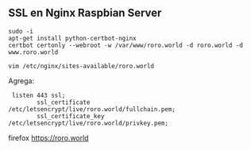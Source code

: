 ## SSL en Nginx Raspbian Server

```
sudo -i
apt-get install python-certbot-nginx
certbot certonly --webroot -w /var/www/roro.world -d roro.world -d www.roro.world

vim /etc/nginx/sites-available/roro.world
```
Agrega:
```
 listen 443 ssl;
        ssl_certificate /etc/letsencrypt/live/roro.world/fullchain.pem;
        ssl_certificate_key /etc/letsencrypt/live/roro.world/privkey.pem;
```     
        
firefox https://roro.world

